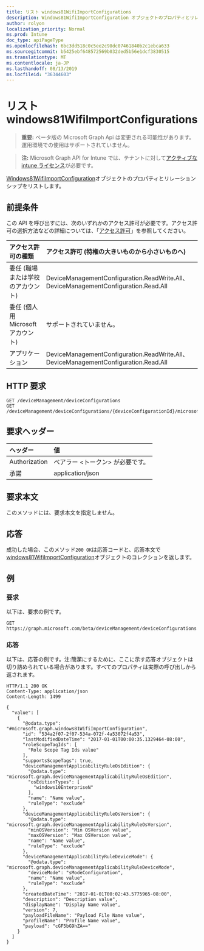 ```yaml
---
title: リスト windows81WifiImportConfigurations
description: Windows81WifiImportConfiguration オブジェクトのプロパティとリレーションシップをリストします。
author: rolyon
localization_priority: Normal
ms.prod: Intune
doc_type: apiPageType
ms.openlocfilehash: 6bc3dd518c0c5ee2c98dc07461840b2c1ebca633
ms.sourcegitcommit: b5425ebf648572569b032ded5b56e1dcf3830515
ms.translationtype: MT
ms.contentlocale: ja-JP
ms.lasthandoff: 08/13/2019
ms.locfileid: "36344603"
---
```

# <a name="list-windows81wifiimportconfigurations"></a>リスト windows81WifiImportConfigurations

> **重要:** ベータ版の Microsoft Graph Api は変更される可能性があります。運用環境での使用はサポートされていません。

> **注:** Microsoft Graph API for Intune では、テナントに対して[アクティブな intune ライセンス](https://go.microsoft.com/fwlink/?linkid=839381)が必要です。

[Windows81WifiImportConfiguration](../resources/intune-deviceconfig-windows81wifiimportconfiguration.md)オブジェクトのプロパティとリレーションシップをリストします。

## <a name="prerequisites"></a>前提条件
この API を呼び出すには、次のいずれかのアクセス許可が必要です。アクセス許可の選択方法などの詳細については、「[アクセス許可](/graph/permissions-reference)」を参照してください。

|アクセス許可の種類|アクセス許可 (特権の大きいものから小さいものへ)|
|:---|:---|
|委任 (職場または学校のアカウント)|DeviceManagementConfiguration.ReadWrite.All、DeviceManagementConfiguration.Read.All|
|委任 (個人用 Microsoft アカウント)|サポートされていません。|
|アプリケーション|DeviceManagementConfiguration.ReadWrite.All、DeviceManagementConfiguration.Read.All|

## <a name="http-request"></a>HTTP 要求
<!-- {
  "blockType": "ignored"
}
-->
``` http
GET /deviceManagement/deviceConfigurations
GET /deviceManagement/deviceConfigurations/{deviceConfigurationId}/microsoft.graph.windowsDomainJoinConfiguration/networkAccessConfigurations
```

## <a name="request-headers"></a>要求ヘッダー
|ヘッダー|値|
|:---|:---|
|Authorization|ベアラー &lt;トークン&gt; が必要です。|
|承諾|application/json|

## <a name="request-body"></a>要求本文
このメソッドには、要求本文を指定しません。

## <a name="response"></a>応答
成功した場合、このメソッド`200 OK`は応答コードと、応答本文で[windows81WifiImportConfiguration](../resources/intune-deviceconfig-windows81wifiimportconfiguration.md)オブジェクトのコレクションを返します。

## <a name="example"></a>例

### <a name="request"></a>要求
以下は、要求の例です。
``` http
GET https://graph.microsoft.com/beta/deviceManagement/deviceConfigurations
```

### <a name="response"></a>応答
以下は、応答の例です。注:簡潔にするために、ここに示す応答オブジェクトは切り詰められている場合があります。すべてのプロパティは実際の呼び出しから返されます。
``` http
HTTP/1.1 200 OK
Content-Type: application/json
Content-Length: 1499

{
  "value": [
    {
      "@odata.type": "#microsoft.graph.windows81WifiImportConfiguration",
      "id": "534a2f07-2f07-534a-072f-4a53072f4a53",
      "lastModifiedDateTime": "2017-01-01T00:00:35.1329464-08:00",
      "roleScopeTagIds": [
        "Role Scope Tag Ids value"
      ],
      "supportsScopeTags": true,
      "deviceManagementApplicabilityRuleOsEdition": {
        "@odata.type": "microsoft.graph.deviceManagementApplicabilityRuleOsEdition",
        "osEditionTypes": [
          "windows10EnterpriseN"
        ],
        "name": "Name value",
        "ruleType": "exclude"
      },
      "deviceManagementApplicabilityRuleOsVersion": {
        "@odata.type": "microsoft.graph.deviceManagementApplicabilityRuleOsVersion",
        "minOSVersion": "Min OSVersion value",
        "maxOSVersion": "Max OSVersion value",
        "name": "Name value",
        "ruleType": "exclude"
      },
      "deviceManagementApplicabilityRuleDeviceMode": {
        "@odata.type": "microsoft.graph.deviceManagementApplicabilityRuleDeviceMode",
        "deviceMode": "sModeConfiguration",
        "name": "Name value",
        "ruleType": "exclude"
      },
      "createdDateTime": "2017-01-01T00:02:43.5775965-08:00",
      "description": "Description value",
      "displayName": "Display Name value",
      "version": 7,
      "payloadFileName": "Payload File Name value",
      "profileName": "Profile Name value",
      "payload": "cGF5bG9hZA=="
    }
  ]
}
```






